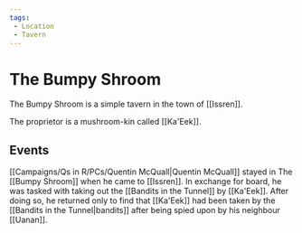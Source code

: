 ```yaml
---
tags:
 - Location
 - Tavern
---
```


# The Bumpy Shroom

The Bumpy Shroom is a simple tavern in the town of [[Issren]].

The proprietor is a mushroom-kin called [[Ka'Eek]].

## Events

[[Campaigns/Qs in R/PCs/Quentin McQuall|Quentin McQuall]] stayed in The [[Bumpy Shroom]] when he came to [[Issren]].
In exchange for board, he was tasked with taking out the [[Bandits in the Tunnel]] by [[Ka'Eek]]. After doing so, he returned only to find that [[Ka'Eek]] had been taken by the [[Bandits in the Tunnel|bandits]] after being spied upon by his neighbour [[Uanan]].